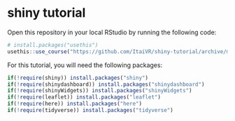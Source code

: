 # shiny tutorial

Open this repository in your local RStudio by running the following code:

```r
# install.packages("usethis")
usethis::use_course("https://github.com/ItaiVR/shiny-tutorial/archive/master.zip")
```

For this tutorial, you will need the following packages:

```r
if(!require(shiny)) install.packages("shiny")
if(!require(shinydashboard)) install.packages("shinydashboard")
if(!require(shinyWidgets)) install.packages("shinyWidgets")
if(!require(leaflet)) install.packages("leaflet")
if(!require(here)) install.packages("here")
if(!require(tidyverse)) install.packages("tidyverse")
```
